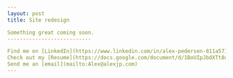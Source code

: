 ```yaml
---
layout: post
title: Site redesign

Something great coming soon.
---------------------------

Find me on [LinkedIn](https://www.linkedin.com/in/alex-pedersen-811a5715/)
Check out my [Resume](https://docs.google.com/document/d/1BoUIpJbdXTt8ubD6JDsofxDdImpoMGV8WgHuknNMYvs/edit?usp=sharing)
Send me an [email](mailto:Alex@alexjp.com)
---
```

